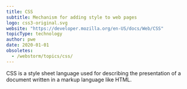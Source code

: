 ```yaml
---
title: CSS
subtitle: Mechanism for adding style to web pages
logo: css3-original.svg
website: "https://developer.mozilla.org/en-US/docs/Web/CSS"
topicType: technology
author: pwe
date: 2020-01-01
obsoletes:
  - /webstorm/topics/css/
---
```


CSS is a style sheet language used for describing the presentation of a document written in a markup language like HTML.
